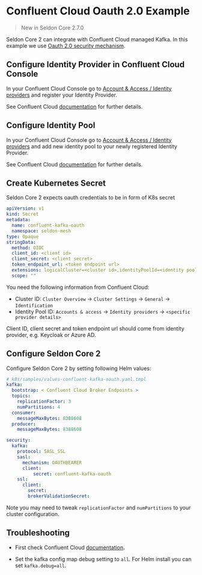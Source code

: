 # Confluent Cloud Oauth 2.0 Example

> New in Seldon Core 2.7.0

Seldon Core 2 can integrate with Confluent Cloud managed Kafka.
In this example we use [Oauth 2.0 security mechanism](https://docs.confluent.io/cloud/current/access-management/authenticate/oauth/overview.html).


## Configure Identity Provider in Confluent Cloud Console

In your Confluent Cloud Console go to [Account & Access / Identity providers](https://confluent.cloud/settings/org/identity_providers) and register your Identity Provider.

See Confluent Cloud [documentation](https://docs.confluent.io/cloud/current/access-management/authenticate/oauth/identity-providers.html) for further details.


## Configure Identity Pool

In your Confluent Cloud Console go to [Account & Access / Identity providers](https://confluent.cloud/settings/org/identity_providers) and add new identity pool to your newly registered Identity Provider.

See Confluent Cloud [documentation](https://docs.confluent.io/cloud/current/access-management/authenticate/oauth/identity-pools.html) for further details.

## Create Kubernetes Secret

Seldon Core 2 expects oauth credentials to be in form of K8s secret
```yaml
apiVersion: v1
kind: Secret
metadata:
  name: confluent-kafka-oauth
  namespace: seldon-mesh
type: Opaque
stringData:
  method: OIDC
  client_id: <client id>
  client_secret: <client secret>
  token_endpoint_url: <token endpoint url>
  extensions: logicalCluster=<cluster id>,identityPoolId=<identity pool id>
  scope: ""
```

You need the following information from Confluent Cloud:
- Cluster ID: `Cluster Overview` → `Cluster Settings` → `General` → `Identification`
- Identity Pool ID: `Accounts & access` → `Identity providers` → `<specific provider details>`

Client ID, client secret and token endpoint url should come from identity provider, e.g. Keycloak or Azure AD.


## Configure Seldon Core 2

Configure Seldon Core 2 by setting following Helm values:

```yaml
# k8s/samples/values-confluent-kafka-oauth.yaml.tmpl
kafka:
  bootstrap: < Confluent Cloud Broker Endpoints >
  topics:
    replicationFactor: 3
    numPartitions: 4
  consumer:
    messageMaxBytes: 8388608
  producer:
    messageMaxBytes: 8388608

security:
  kafka:
    protocol: SASL_SSL
    sasl:
      mechanism: OAUTHBEARER
      client:
          secret: confluent-kafka-oauth
    ssl:
      client:
        secret:
        brokerValidationSecret:
```

Note you may need to tweak `replicationFactor` and `numPartitions` to your cluster configuration.


## Troubleshooting

- First check Confluent Cloud [documentation](https://docs.confluent.io/cloud/current/overview.html).

- Set the kafka config map debug setting to `all`. For Helm install you can set `kafka.debug=all`.
